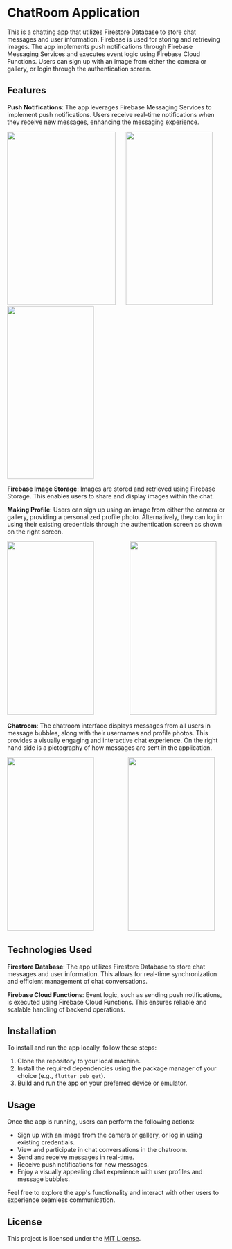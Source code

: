 # ChatRoom Application 

This is a chatting app that utilizes Firestore Database to store chat messages and user information. Firebase is used for storing and retrieving images. The app implements push notifications through Firebase Messaging Services and executes event logic using Firebase Cloud Functions. Users can sign up with an image from either the camera or gallery, or login through the authentication screen.

## Features

**Push Notifications**: The app leverages Firebase Messaging Services to implement push notifications. Users receive real-time notifications when they receive new messages, enhancing the messaging experience.

<img src="https://github.com/Ayank-Kumar/Chatting_App/assets/77344547/b467f231-1700-46bd-9974-d287bf5585a3" width="250" height="400">&nbsp;&nbsp;&nbsp;&nbsp;&nbsp;
<img src="https://github.com/Ayank-Kumar/Chatting_App/assets/77344547/dce6f6a2-90e2-4441-85b0-521ff978a3ba" width="200" height="400">&nbsp;&nbsp;&nbsp;&nbsp;&nbsp;
<img src="https://github.com/Ayank-Kumar/Chatting_App/assets/77344547/f358bf51-de94-4e3d-8bfc-0f0754bb771d" width="200" height="400">

**Firebase Image Storage**: Images are stored and retrieved using Firebase Storage. This enables users to share and display images within the chat.

**Making Profile**: Users can sign up using an image from either the camera or gallery, providing a personalized profile photo. Alternatively, they can log in using their existing credentials through the authentication screen as shown on the right screen. 

<img src="https://github.com/Ayank-Kumar/Chatting_App/assets/77344547/cecb26fd-1d79-4ccf-ac7b-b49cbbb06108" width="200" height="400"> &nbsp;&nbsp;&nbsp;&nbsp;&nbsp;&nbsp;&nbsp;&nbsp;&nbsp;&nbsp;&nbsp;&nbsp;&nbsp;&nbsp;&nbsp;&nbsp;&nbsp;&nbsp;&nbsp;&nbsp;<img src="https://github.com/Ayank-Kumar/Chatting_App/assets/77344547/749cbbfa-30bb-4e49-b91b-9eeec46febdf" width="200" height="400">

**Chatroom**: The chatroom interface displays messages from all users in message bubbles, along with their usernames and profile photos. This provides a visually engaging and interactive chat experience. On the right hand side is a pictography of how messages are sent in the application.

<img src="https://github.com/Ayank-Kumar/Chatting_App/assets/77344547/05f98891-1ec7-41d5-96e6-eafacdf443c1" width="200" height="400">&nbsp;&nbsp;&nbsp;&nbsp;&nbsp;&nbsp;&nbsp;&nbsp;&nbsp;&nbsp;&nbsp;&nbsp;&nbsp;&nbsp;&nbsp;&nbsp;&nbsp;&nbsp;&nbsp;&nbsp;<img src="https://github.com/Ayank-Kumar/Chatting_App/assets/77344547/1a1eadf9-ce93-4c71-a836-368d2159156a" width="200" height="400">

## Technologies Used

**Firestore Database**: The app utilizes Firestore Database to store chat messages and user information. This allows for real-time synchronization and efficient management of chat conversations.

**Firebase Cloud Functions**: Event logic, such as sending push notifications, is executed using Firebase Cloud Functions. This ensures reliable and scalable handling of backend operations.

## Installation

To install and run the app locally, follow these steps:

1. Clone the repository to your local machine.
2. Install the required dependencies using the package manager of your choice (e.g., `flutter pub get`).
3. Build and run the app on your preferred device or emulator.

## Usage

Once the app is running, users can perform the following actions:

- Sign up with an image from the camera or gallery, or log in using existing credentials.
- View and participate in chat conversations in the chatroom.
- Send and receive messages in real-time.
- Receive push notifications for new messages.
- Enjoy a visually appealing chat experience with user profiles and message bubbles.

Feel free to explore the app's functionality and interact with other users to experience seamless communication.

## License

This project is licensed under the [MIT License](link-to-your-license-file).
